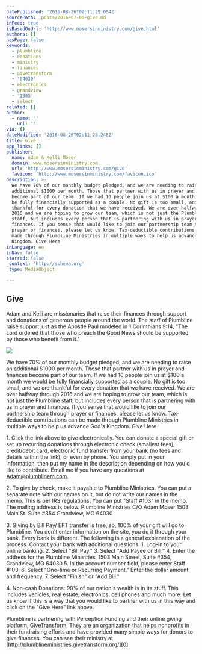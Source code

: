 ```yaml
---
datePublished: '2016-08-26T02:11:29.054Z'
sourcePath: _posts/2016-07-06-give.md
inFeed: true
isBasedOnUrl: 'http://www.mosersinministry.com/give.html'
authors: []
hasPage: false
keywords:
  - plumbline
  - donations
  - ministry
  - finances
  - givetransform
  - '64030'
  - electronics
  - grandview
  - '1503'
  - select
related: []
author:
  - name: ''
    url: ''
via: {}
dateModified: '2016-08-26T02:11:28.248Z'
title: Give
app_links: []
publisher:
  name: Adam & Kelli Moser
  domain: www.mosersinministry.com
  url: 'http://www.mosersinministry.com/give'
  favicon: 'http://www.mosersinministry.com/favicon.ico'
description: >-
  We have 70% of our monthly budget pledged, and we are needing to raise an
  additional $1000 per month. Those that partner with us in prayer and finances
  become part of our team. If we had 10 people join us at $100 a month we would
  be fully financially supported as a couple. No gift is too small, and we are
  thankful for every donation that we have received. We are over halfway through
  2016 and we are hoping to grow our team, which is not just the Plumbline
  staff, but includes every person that is partnering with us in prayer and
  finances. If you sense that would like to join our partnership team through
  prayer or finances, please let us know. Tax-deductible contributions can be
  made through Plumbline Ministries in multiple ways to help us advance God’s
  Kingdom. Give Here
inLanguage: en
inNav: false
starred: false
_context: 'http://schema.org'
_type: MediaObject

---
```

<article style=""><h1>Give</h1><p>Adam and Kelli are missionaries that raise their finances through support and donations of generous people around the world. The staff of Plumbline raise support just as the Apostle Paul modeled in 1 Corinthians 9:14, "The Lord ordered that those who preach the Good News should be supported by those who benefit from it." </p></article>

![](https://s3-us-west-2.amazonaws.com/the-grid-img/p/33d86e0cca4df52600fe19dbcab25ba8c4092b8c.jpg)

We have 70% of our monthly budget pledged, and we are needing to raise an additional $1000 per month. Those that partner with us in prayer and finances become part of our team. If we had 10 people join us at $100 a month we would be fully financially supported as a couple. No gift is too small, and we are thankful for every donation that we have received. We are over halfway through 2016 and we are hoping to grow our team, which is not just the Plumbline staff, but includes every person that is partnering with us in prayer and finances. If you sense that would like to join our partnership team through prayer or finances, please let us know. Tax-deductible contributions can be made through Plumbline Ministries in multiple ways to help us advance God's Kingdom. Give Here

1\. Click the link above to give electronically. You can donate a special gift or set up recurring donations through electronic check (smallest fees), credit/debit card, electronic fund transfer from your bank (no fees and details within the link), or even by phone. You simply put in your information, then put my name in the description depending on how you'd like to contribute. Email me if you have any questions at Adam@plumblinem.com.

2\. To give by check, make it payable to Plumbline Ministries. You can put a separate note with our names on it, but do not write our names in the memo. This is per IRS regulations. You can put "Staff \#103" in the memo. The mailing address is below. Plumbline Ministries C/O Adam Moser 1503 Main St. Suite \#354 Grandview, MO 64030

3\. Giving by Bill Pay/ EFT transfer is free, so, 100% of your gift will go to Plumbline. You don't enter information on the site, you do it through your bank. Every bank is different. The following is a general explanation of the process. Contact your bank with additional questions. 1\. Log-in to your online banking. 2\. Select "Bill Pay." 3\. Select "Add Payee or Bill." 4\. Enter the address for the Plumbline Ministries, 1503 Main Street, Suite \#354, Grandview, MO 64030 5\. In the account number field, please enter Staff \#103\. 6\. Select "One-time or Recurring Payment." Enter the dollar amount and frequency. 7\. Select "Finish" or "Add Bill."

4\. Non-cash Donations: 90% of our nation's wealth is in its stuff. This includes vehicles, real estate, electronics, cell phones and much more. Let us know if this is a way that you would like to partner with us in this way and click on the "Give Here" link above.

Plumbline is partnering with Perception Funding and their online giving platform, GiveTransform. They are an organization that helps nonprofits in their fundraising efforts and have provided many simple ways for donors to give finances. You can see their ministry at [http://plumblineministries.givetransform.org/][0]

[0]: http://plumblineministries.givetransform.org/